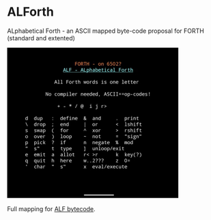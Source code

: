 # ALForth

ALphabetical Forth - an ASCII mapped byte-code proposal for FORTH (standard and extented)

![Simply ALF](/alf.png)

Full mapping for [ALF bytecode](https://github.com/yesco/ALForth/blob/main/alf-bytecode.txt).

